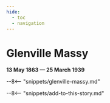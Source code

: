 ```yaml
---
hide:
  - toc
  - navigation 
---
```


# Glenville Massy

**13 May 1863 — 25 March 1939**

--8<-- "snippets/glenville-massy.md"

--8<-- "snippets/add-to-this-story.md"